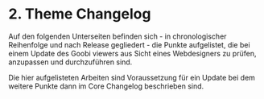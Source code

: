 # 2. Theme Changelog

Auf den folgenden Unterseiten befinden sich - in chronologischer Reihenfolge und nach Release gegliedert - die Punkte aufgelistet, die bei einem Update des Goobi viewers aus Sicht eines Webdesigners zu prüfen, anzupassen und durchzuführen sind.

Die hier aufgelisteten Arbeiten sind Voraussetzung für ein Update bei dem weitere Punkte dann im Core Changelog beschrieben sind.&#x20;
